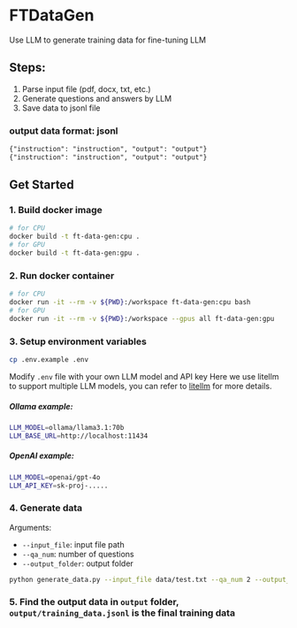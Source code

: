 # FTDataGen

Use LLM to generate training data for fine-tuning LLM

## Steps:
1. Parse input file (pdf, docx, txt, etc.)
2. Generate questions and answers by LLM
3. Save data to jsonl file

### output data format: jsonl 
```txt
{"instruction": "instruction", "output": "output"}
{"instruction": "instruction", "output": "output"}
```

## Get Started
### 1. Build docker image
```bash
# for CPU
docker build -t ft-data-gen:cpu .
# for GPU
docker build -t ft-data-gen:gpu .
```
### 2. Run docker container
```bash
# for CPU
docker run -it --rm -v ${PWD}:/workspace ft-data-gen:cpu bash
# for GPU
docker run -it --rm -v ${PWD}:/workspace --gpus all ft-data-gen:gpu
```

### 3. Setup environment variables
```bash
cp .env.example .env
```
Modify `.env` file with your own LLM model and API key
Here we use litellm to support multiple LLM models, you can refer to [litellm](https://docs.litellm.ai/docs/providers) for more details.
##### Ollama example:
```bash
LLM_MODEL=ollama/llama3.1:70b
LLM_BASE_URL=http://localhost:11434
```
##### OpenAI example:
```bash
LLM_MODEL=openai/gpt-4o
LLM_API_KEY=sk-proj-.....
```

### 4. Generate data
Arguments:
- `--input_file`: input file path
- `--qa_num`: number of questions
- `--output_folder`: output folder

```bash
python generate_data.py --input_file data/test.txt --qa_num 2 --output_folder output
```

### 5. Find the output data in `output` folder, `output/training_data.jsonl` is the final training data